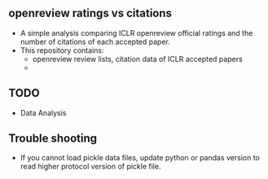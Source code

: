 ## openreview ratings vs citations
* A simple analysis comparing ICLR openreview official ratings and the number of citations of each accepted paper. 
* This repository contains:
	* openreview review lists, citation data of ICLR accepted papers
	* 




## TODO
* Data Analysis






## Trouble shooting
* If you cannot load pickle data files, update python or pandas version to read higher protocol version of pickle file. 
